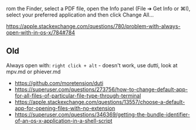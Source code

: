 rom the Finder, select a PDF file, open the Info panel (File ➔ Get Info or ⌘I), select your preferred application and then click Change All…

https://apple.stackexchange.com/questions/780/problem-with-always-open-with-in-os-x/784#784

## Old

Always open with: `right click + alt` - doesn't work, use dutti, look at mpv.md or phiever.md

- https://github.com/moretension/duti
- https://superuser.com/questions/273756/how-to-change-default-app-for-all-files-of-particular-file-type-through-terminal
- https://apple.stackexchange.com/questions/13557/choose-a-default-app-for-opening-files-with-no-extension
- https://superuser.com/questions/346369/getting-the-bundle-identifier-of-an-os-x-application-in-a-shell-script
